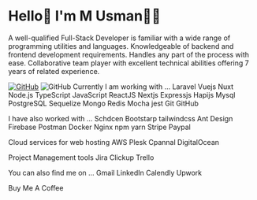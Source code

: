 # Hello👋 I'm M Usman👨‍💻
A well-qualified Full-Stack Developer is familiar with a wide range of programming utilities and languages. Knowledgeable of backend and frontend development requirements. Handles any part of the process with ease. Collaborative team player with excellent technical abilities offering 7 years of related experience.

<a href="https://github.com/UsmanMalik748/">
  <img src="https://camo.githubusercontent.com/13034d040dd448ef139fa7c854ec357bb4690ec8f57f6aaf34e58193d0e13988/68747470733a2f2f696d672e736869656c64732e696f2f62616467652f4749544855422d626c75653f7374796c653d666f722d7468652d6261646765266c6f676f3d676974687562" alt="GitHub" data-canonical-src="https://img.shields.io/badge/GITHUB-blue?style=for-the-badge&amp;logo=github" style="max-width: 100%;"></a>
  <img src="https://camo.githubusercontent.com/13034d040dd448ef139fa7c854ec357bb4690ec8f57f6aaf34e58193d0e13988/68747470733a2f2f696d672e736869656c64732e696f2f62616467652f4749544855422d626c75653f7374796c653d666f722d7468652d6261646765266c6f676f3d676974687562" alt="GitHub" data-canonical-src="https://img.shields.io/badge/GITHUB-blue?style=for-the-badge&amp;logo=github" style="max-width: 100%;">
</a>
Currently I am working with ...
Laravel Vuejs Nuxt Node.js   TypeScript   JavaScript   ReactJS   Nextjs   Expressjs   Hapijs   Mysql   PostgreSQL   Sequelize   Mongo   Redis   Mocha   jest   Git   GitHub  

I have also worked with ...
Schdcen   Bootstarp   tailwindcss      Ant Design   Firebase   Postman   Docker   Nginx   npm   yarn   Stripe  Paypal

Cloud services for web hosting
AWS   Plesk Cpannal   DigitalOcean  

Project Management tools
Jira   Clickup   Trello   

You can also find me on ...
Gmail LinkedIn Calendly Upwork

Buy Me A Coffee
